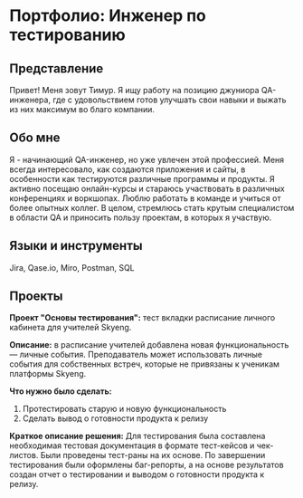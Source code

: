 # Портфолио: Инженер по тестированию

## Представление
Привет! Меня зовут Тимур. 
Я ищу работу на позицию джуниора QA-инженера, где с удовольствием готов улучшать свои навыки и выжать из них максимум во благо компании.

## Обо мне
Я - начинающий QA-инженер, но уже увлечен этой профессией. Меня всегда интересовало, как создаются приложения и сайты, в особенности как тестируются различные программы и продукты. Я активно посещаю онлайн-курсы и стараюсь участвовать в различных конференциях и воркшопах. Люблю работать в команде и учиться от более опытных коллег. В целом, стремлюсь стать крутым специалистом в области QA  и приносить пользу проектам, в которых я участвую.

## Языки и инструменты
Jira, Qase.io, Miro, Postman, SQL

## Проекты
<p><strong>Проект "Основы тестирования":</strong> тест вкладки расписание личного кабинета для учителей Skyeng.</p>
<p><strong>Описание:</strong> в расписание учителей добавлена новая функциональность — личные события. Преподаватель может использовать личные события для собственных встреч, которые не привязаны к ученикам платформы Skyeng.</p>
<p><strong>Что нужно было сделать:</strong></p>
<ol>
   <li>Протестировать старую и новую функциональность</li>
   <li>Сделать вывод о готовности продукта к релизу</li> 
</ol>
<p><strong>Краткое описание решения:</strong> Для тестирования была составлена необходимая тестовая документация в формате тест-кейсов и чек-листов. Были проведены тест-раны на их основе. По завершении тестирования были оформлены баг-репорты, а на основе результатов создан отчет о тестировании и выводом о готовности продукта к релизу.</p>
